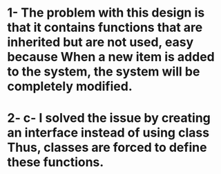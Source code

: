 # 1- The problem with this design is that it contains functions that are inherited but are not used, easy because When a new item is added to the system, the system will be completely modified.

# 2- c- I solved the issue by creating an interface instead of using class Thus, classes are forced to define these functions.
